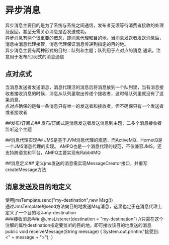 # 异步消息 #
异步消息主要目的是为了系统与系统之间通信，发布者无须等待消费者接收的处理及返回，甚至无需关心消息是否发送成功。  
异步消息有两个很重要的概念，即消息代理和目的地，当消息发送者发送消息后，消息由消息代理接管，消息代理保证消息传递到指定的目的地。  
异步消息主要有两种形式的目的：队列和主题；队列用于点对点的消息 通讯，注意用于发布/订阅式的消息通信

## 点对点式 ##
当消息发送者发送消息，消息代理活的消息后将消息放到一个队列里，当有消息接收者接收消息的时候，消息从队列里取出传递个接收者，这时候队列里就没有了这条消息，  
点对点确保的是每一条消息只有唯一的发送者和接收者，但不确保只有一个发送者或者接收者

##发布/订阅式##
发布/订阅式是消息发送者发送消息到主题，二多个消息接收者监听这个主题

##消息代理实现##
JMS是基于JVM消息代理的规范，而ActiveMQ、HornetQ是一个JMS消息代理的实现。
AMPQ也是一个消息代理的规范，不仅兼容JMS，还支持跨语言和平台，AMPQ主要实现有RabbitMQ


##消息定义##
定义jms发送的消息需实现MessageCreator接口，并重写createMessage方法

## 消息发送及目的地定义 ##
使用jmsTemplate.send("my-destination",new Msg())  
通过JmsTemplate的send方法向目的地发送Msg消息，这里也定于在消息代理上定义了一个目的地叫my-destination  
###接收消息###
	@JmsListener(destination = "my-destination") //只需在这个注解的属性destination指定要监听的目的地，即可接收该目的地发送的消息
	public void receiveMessage(String message) {
		System.out.println("接受到: <" + message + ">");
	}
	
	